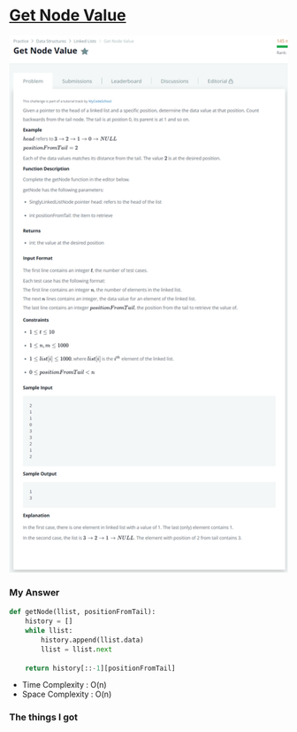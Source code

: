 # [Get Node Value](https://www.hackerrank.com/challenges/get-the-value-of-the-node-at-a-specific-position-from-the-tail/problem)

![image](Problem.png)



### My Answer

```python
def getNode(llist, positionFromTail):
    history = []
    while llist:
        history.append(llist.data)
        llist = llist.next
        
    return history[::-1][positionFromTail]
```

* Time Complexity : O(n)
* Space Complexity : O(n)



### The things I got
